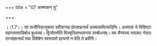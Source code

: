+++
title = "07 अस्माकन् तु"

+++
  
  
।।1.7।। एवं तत्सैनिकानुक्त्वा स्वीयानाह प्रोत्साहनार्थं
अस्माकमित्यादिभिः। अस्माकं ये विशिष्टाः महान्तस्तान्निबोध
बुध्यस्व। द्विजोत्तमेति विस्मृतिसम्भावनया सम्बोधनम्। मम सैन्यस्य नायकाः
नेतारः तान्संज्ञानार्थं मया विशेषेण स्वरूपतो ज्ञायन्ते न वेति ते
ब्रवीमि।  
  
  
  
